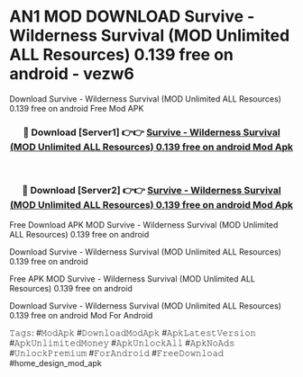 # AN1 MOD DOWNLOAD Survive - Wilderness Survival (MOD Unlimited ALL Resources) 0.139 free on android - vezw6
Download Survive - Wilderness Survival (MOD Unlimited ALL Resources) 0.139 free on android Free Mod APK

<div align="center">
<h3>🔴 Download [Server1] 👉👉 <a href="https://apk-comot.site?title=Survive_-_Wilderness_Survival_(MOD_Unlimited_ALL_Resources)_0.139_free_on_android">Survive - Wilderness Survival (MOD Unlimited ALL Resources) 0.139 free on android Mod Apk</a></h3><br>

<h3>🔴 Download [Server2] 👉👉 <a href="https://apk-comot.site?title=Survive_-_Wilderness_Survival_(MOD_Unlimited_ALL_Resources)_0.139_free_on_android">Survive - Wilderness Survival (MOD Unlimited ALL Resources) 0.139 free on android Mod Apk</a></h3>
</div>


Free Download APK MOD Survive - Wilderness Survival (MOD Unlimited ALL Resources) 0.139 free on android

Download Survive - Wilderness Survival (MOD Unlimited ALL Resources) 0.139 free on android 

Free APK MOD Survive - Wilderness Survival (MOD Unlimited ALL Resources) 0.139 free on android 

Download Survive - Wilderness Survival (MOD Unlimited ALL Resources) 0.139 free on android Mod For Android

𝚃𝚊𝚐𝚜: #𝙼𝚘𝚍𝙰𝚙𝚔 #𝙳𝚘𝚠𝚗𝚕𝚘𝚊𝚍𝙼𝚘𝚍𝙰𝚙𝚔 #𝙰𝚙𝚔𝙻𝚊𝚝𝚎𝚜𝚝𝚅𝚎𝚛𝚜𝚒𝚘𝚗 #𝙰𝚙𝚔𝚄𝚗𝚕𝚒𝚖𝚒𝚝𝚎𝚍𝙼𝚘𝚗𝚎𝚢 #𝙰𝚙𝚔𝚄𝚗𝚕𝚘𝚌𝚔𝙰𝚕𝚕 #𝙰𝚙𝚔𝙽𝚘𝙰𝚍𝚜 #𝚄𝚗𝚕𝚘𝚌𝚔𝙿𝚛𝚎𝚖𝚒𝚞𝚖 #𝙵𝚘𝚛𝙰𝚗𝚍𝚛𝚘𝚒𝚍 #𝙵𝚛𝚎𝚎𝙳𝚘𝚠𝚗𝚕𝚘𝚊𝚍 #home_design_mod_apk